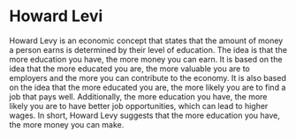 # Howard Levi

Howard Levy is an economic concept that states that the amount of money a person earns is determined by their level of education. The idea is that the more education you have, the more money you can earn. It is based on the idea that the more educated you are, the more valuable you are to employers and the more you can contribute to the economy. It is also based on the idea that the more educated you are, the more likely you are to find a job that pays well. Additionally, the more education you have, the more likely you are to have better job opportunities, which can lead to higher wages. In short, Howard Levy suggests that the more education you have, the more money you can make.
